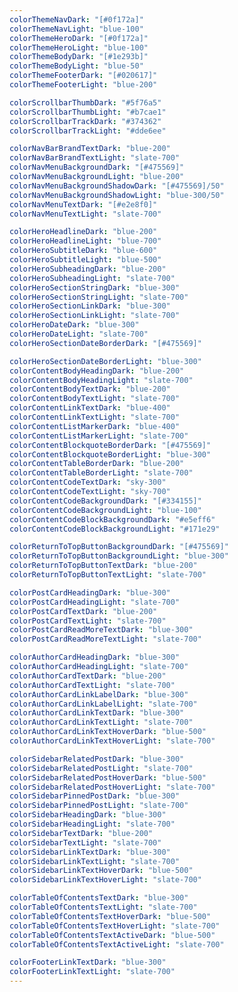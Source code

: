 ```yaml
---
colorThemeNavDark: "[#0f172a]"
colorThemeNavLight: "blue-100"
colorThemeHeroDark: "[#0f172a]"
colorThemeHeroLight: "blue-100"
colorThemeBodyDark: "[#1e293b]"
colorThemeBodyLight: "blue-50"
colorThemeFooterDark: "[#020617]"
colorThemeFooterLight: "blue-200"

colorScrollbarThumbDark: "#5f76a5"
colorScrollbarThumbLight: "#b7cae1"
colorScrollbarTrackDark: "#374362"
colorScrollbarTrackLight: "#dde6ee"

colorNavBarBrandTextDark: "blue-200"
colorNavBarBrandTextLight: "slate-700"
colorNavMenuBackgroundDark: "[#475569]"
colorNavMenuBackgroundLight: "blue-200"
colorNavMenuBackgroundShadowDark: "[#475569]/50"
colorNavMenuBackgroundShadowLight: "blue-300/50"
colorNavMenuTextDark: "[#e2e8f0]"
colorNavMenuTextLight: "slate-700"

colorHeroHeadlineDark: "blue-200"
colorHeroHeadlineLight: "blue-700"
colorHeroSubtitleDark: "blue-600"
colorHeroSubtitleLight: "blue-500"
colorHeroSubheadingDark: "blue-200"
colorHeroSubheadingLight: "slate-700"
colorHeroSectionStringDark: "blue-300"
colorHeroSectionStringLight: "slate-700"
colorHeroSectionLinkDark: "blue-300"
colorHeroSectionLinkLight: "slate-700"
colorHeroDateDark: "blue-300"
colorHeroDateLight: "slate-700"
colorHeroSectionDateBorderDark: "[#475569]"

colorHeroSectionDateBorderLight: "blue-300"
colorContentBodyHeadingDark: "blue-200"
colorContentBodyHeadingLight: "slate-700"
colorContentBodyTextDark: "blue-200"
colorContentBodyTextLight: "slate-700"
colorContentLinkTextDark: "blue-400"
colorContentLinkTextLight: "slate-700"
colorContentListMarkerDark: "blue-400"
colorContentListMarkerLight: "slate-700"
colorContentBlockquoteBorderDark: "[#475569]"
colorContentBlockquoteBorderLight: "blue-300"
colorContentTableBorderDark: "blue-200"
colorContentTableBorderLight: "slate-700"
colorContentCodeTextDark: "sky-300"
colorContentCodeTextLight: "sky-700"
colorContentCodeBackgroundDark: "[#334155]"
colorContentCodeBackgroundLight: "blue-100"
colorContentCodeBlockBackgroundDark: "#e5eff6"
colorContentCodeBlockBackgroundLight: "#171e29"

colorReturnToTopButtonBackgroundDark: "[#475569]"
colorReturnToTopButtonBackgroundLight: "blue-300"
colorReturnToTopButtonTextDark: "blue-200"
colorReturnToTopButtonTextLight: "slate-700"

colorPostCardHeadingDark: "blue-300"
colorPostCardHeadingLight: "slate-700"
colorPostCardTextDark: "blue-200"
colorPostCardTextLight: "slate-700"
colorPostCardReadMoreTextDark: "blue-300"
colorPostCardReadMoreTextLight: "slate-700"

colorAuthorCardHeadingDark: "blue-300"
colorAuthorCardHeadingLight: "slate-700"
colorAuthorCardTextDark: "blue-200"
colorAuthorCardTextLight: "slate-700"
colorAuthorCardLinkLabelDark: "blue-300"
colorAuthorCardLinkLabelLight: "slate-700"
colorAuthorCardLinkTextDark: "blue-300"
colorAuthorCardLinkTextLight: "slate-700"
colorAuthorCardLinkTextHoverDark: "blue-500"
colorAuthorCardLinkTextHoverLight: "slate-700"

colorSidebarRelatedPostDark: "blue-300"
colorSidebarRelatedPostLight: "slate-700"
colorSidebarRelatedPostHoverDark: "blue-500"
colorSidebarRelatedPostHoverLight: "slate-700"
colorSidebarPinnedPostDark: "blue-300"
colorSidebarPinnedPostLight: "slate-700"
colorSidebarHeadingDark: "blue-300"
colorSidebarHeadingLight: "slate-700"
colorSidebarTextDark: "blue-200"
colorSidebarTextLight: "slate-700"
colorSidebarLinkTextDark: "blue-300"
colorSidebarLinkTextLight: "slate-700"
colorSidebarLinkTextHoverDark: "blue-500"
colorSidebarLinkTextHoverLight: "slate-700"

colorTableOfContentsTextDark: "blue-300"
colorTableOfContentsTextLight: "slate-700"
colorTableOfContentsTextHoverDark: "blue-500"
colorTableOfContentsTextHoverLight: "slate-700"
colorTableOfContentsTextActiveDark: "blue-500"
colorTableOfContentsTextActiveLight: "slate-700"

colorFooterLinkTextDark: "blue-300"
colorFooterLinkTextLight: "slate-700"
---
```

